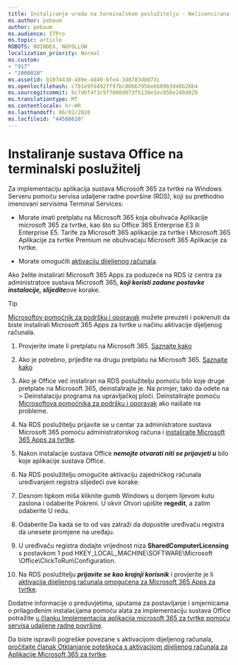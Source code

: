 ```yaml
---
title: Instaliranje ureda na terminalskom poslužitelju - Nelicencirana
ms.author: pebaum
author: pebaum
ms.audience: ITPro
ms.topic: article
ROBOTS: NOINDEX, NOFOLLOW
localization_priority: Normal
ms.custom:
- "917"
- "2000020"
ms.assetid: b1074430-489e-4d49-bfe4-3d8783d8073c
ms.openlocfilehash: c781e9fd492ff97bc80667956e6609b3d40b28b4
ms.sourcegitcommit: bc7d6f4f3c9f7060d073f5130e1ec856e248d020
ms.translationtype: MT
ms.contentlocale: hr-HR
ms.lasthandoff: 06/02/2020
ms.locfileid: "44508620"
---
```

# <a name="installing-office-on-a-terminal-server"></a>Instaliranje sustava Office na terminalski poslužitelj

Za implementaciju aplikacija sustava Microsoft 365 za tvrtke na Windows Serveru pomoću servisa udaljene radne površine (RDS), koji su prethodno imenovani servisima Terminal Services:
  
- Morate imati pretplatu na Microsoft 365 koja obuhvaća Aplikacije microsoft 365 za tvrtke, kao što su Office 365 Enterprise E3 ili Enterprise E5. Tarife za Microsoft 365 aplikacije za tvrtke i Microsoft 365 Aplikacije za tvrtke Premium ne obuhvaćaju Microsoft 365 Aplikacije za tvrtke.

- Morate omogućiti [aktivaciju dijeljenog računala](https://docs.microsoft.com/DeployOffice/overview-shared-computer-activation).

Ako želite instalirati Microsoft 365 Apps za poduzeće na RDS iz centra za administratore sustava Microsoft 365, ***koji koristi zadane postavke instalacije, slijedite***ove korake.

> [!TIP]
> [Microsoftov pomoćnik za podršku i oporavak](https://aka.ms/SaRA_OfficeSCA_M365Portal) možete preuzeti i pokrenuti da biste instalirali Microsoft 365 Apps za tvrtke u načinu aktivacije dijeljenog računala.
  
1. Provjerite imate li pretplatu na Microsoft 365. [Saznajte kako](https://docs.microsoft.com/microsoft-365/admin/admin-overview/what-subscription-do-i-have)

2. Ako je potrebno, prijeđite na drugu pretplatu na Microsoft 365. [Saznajte kako](https://docs.microsoft.com/microsoft-365/commerce/subscriptions/switch-to-a-different-plan)

3. Ako je Office već instaliran na RDS poslužitelju pomoću bilo koje druge pretplate na Microsoft 365, deinstalirajte je. Na primjer, tako da odete na \> Deinstalaciju programa na upravljačkoj ploči. Deinstalirajte pomoću [Microsoftova pomoćnika za podršku i oporavak](https://aka.ms/SARA-OfficeUninstall-Alchemy) ako naišate na probleme.

4. Na RDS poslužitelju prijavite se u centar za administratore sustava Microsoft 365 pomoću administratorskog računa i [instalirajte Microsoft 365 Apps za tvrtke](https://portal.office.com/OLS/MySoftware.aspx).

5. Nakon instalacije sustava Office ***nemojte otvarati niti se prijavjeti u*** bilo koje aplikacije sustava Office.

6. Na RDS poslužitelju omogućite aktivaciju zajedničkog računala uređivanjem registra slijedeći ove korake:

1. Desnom tipkom miša kliknite gumb Windows u donjem lijevom kutu zaslona i odaberite Pokreni. U okvir Otvori upišite **regedit**, a zatim odaberite U redu.

2. Odaberite Da kada se to od vas zatraži da dopustite uređivaču registra da unesete promjene na uređaju.

3. U uređivaču registra dodajte vrijednost niza **SharedComputerLicensing** s postavkom 1 pod HKEY_LOCAL_MACHINE\SOFTWARE\Microsoft \Office\ClickToRun\Configuration.

7. Na RDS poslužitelju ***prijavite se kao krajnji korisnik*** i provjerite je li [aktivacija dijeljenog računala omogućena za Microsoft 365 Apps za tvrtke](https://docs.microsoft.com/DeployOffice/troubleshoot-shared-computer-activation#verify-that-activation-for-microsoft-365-apps-succeeded).

Dodatne informacije o preduvjetima, uputama za postavljanje i smjernicama o prilagođenim instalacijama pomoću alata za implementaciju sustava Office potražite [u članku Implementacija aplikacija microsoft 365 za tvrtke pomoću servisa udaljene radne površine](https://docs.microsoft.com/DeployOffice/deploy-microsoft-365-apps-remote-desktop-services).
  
Da biste ispravili pogreške povezane s aktivacijom dijeljenog računala, [pročitajte članak Otklanjanje poteškoća s aktivacijom dijeljenog računala za Aplikacije Microsoft 365 za tvrtke](https://docs.microsoft.com/DeployOffice/troubleshoot-shared-computer-activation).
  